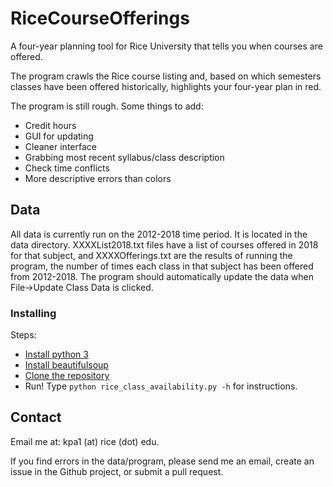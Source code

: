 # RiceCourseOfferings

A four-year planning tool for Rice University that tells you when courses are offered.

The program crawls the Rice course listing and, based on which semesters classes have been offered historically, highlights your four-year plan in red. 

The program is still rough. Some things to add:
* Credit hours
* GUI for updating
* Cleaner interface
* Grabbing most recent syllabus/class description
* Check time conflicts
* More descriptive errors than colors

## Data

All data is currently run on the 2012-2018 time period. It is located in the data directory. XXXXList2018.txt files have a list of courses offered in 2018 for that subject, and XXXXOfferings.txt are the results of running the program, the number of times each class in that subject has been offered from 2012-2018. 
The program should automatically update the data when File->Update Class Data is clicked.

### Installing

Steps:
* [Install python 3](https://www.python.org/downloads/)
* [Install beautifulsoup](https://www.crummy.com/software/BeautifulSoup/bs4/doc/#installing-beautiful-soup)
* [Clone the repository](https://help.github.com/articles/cloning-a-repository/)
* Run! Type `python rice_class_availability.py -h` for instructions.

## Contact

Email me at: kpa1 (at) rice (dot) edu.

If you find errors in the data/program, please send me an email, create an issue in the Github project, or submit a pull request.